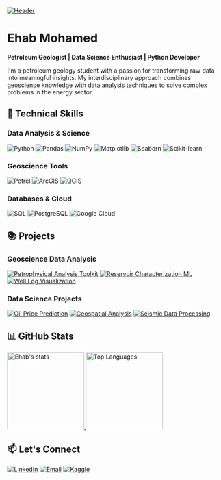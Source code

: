 [![Header](https://raw.githubusercontent.com/EhabMohamed/EhabMohamed/main/profile_banner.png)](https://www.linkedin.com/in/ehab-mohamed/)

# Ehab Mohamed
**Petroleum Geologist | Data Science Enthusiast | Python Developer**

I'm a petroleum geology student with a passion for transforming raw data into meaningful insights. My interdisciplinary approach combines geoscience knowledge with data analysis techniques to solve complex problems in the energy sector.

## 🔧 Technical Skills

### Data Analysis & Science
![Python](https://img.shields.io/badge/-Python-000?&logo=Python)
![Pandas](https://img.shields.io/badge/-Pandas-000?&logo=Pandas)
![NumPy](https://img.shields.io/badge/-NumPy-000?&logo=NumPy)
![Matplotlib](https://img.shields.io/badge/-Matplotlib-000?&logo=Matplotlib)
![Seaborn](https://img.shields.io/badge/-Seaborn-000?&logo=Seaborn)
![Scikit-learn](https://img.shields.io/badge/-Scikit--learn-000?&logo=scikit-learn)

### Geoscience Tools
![Petrel](https://img.shields.io/badge/-Petrel-000?&logo=Schlumberger)
![ArcGIS](https://img.shields.io/badge/-ArcGIS-000?&logo=ESRI)
![QGIS](https://img.shields.io/badge/-QGIS-000?&logo=QGIS)

### Databases & Cloud
![SQL](https://img.shields.io/badge/-SQL-000?&logo=MySQL)
![PostgreSQL](https://img.shields.io/badge/-PostgreSQL-000?&logo=PostgreSQL)
![Google Cloud](https://img.shields.io/badge/-Google%20Cloud-000?&logo=Google-Cloud)

## 📚 Projects

### Geoscience Data Analysis
[![Petrophysical Analysis Toolkit](https://img.shields.io/badge/-🔬%20Petrophysical%20Analysis%20Toolkit-000)](https://github.com/EhabMohamed/Petrophysical-Analysis)
[![Reservoir Characterization ML](https://img.shields.io/badge/-🛢%20Reservoir%20Characterization%20ML-000)](https://github.com/EhabMohamed/Reservoir-ML)
[![Well Log Visualization](https://img.shields.io/badge/-📊%20Well%20Log%20Visualization-000)](https://github.com/EhabMohamed/Well-Log-Visualization)

### Data Science Projects
[![Oil Price Prediction](https://img.shields.io/badge/-📈%20Oil%20Price%20Prediction-000)](https://github.com/EhabMohamed/Oil-Price-Prediction)
[![Geospatial Analysis](https://img.shields.io/badge/-🌍%20Geospatial%20Analysis-000)](https://github.com/EhabMohamed/Geospatial-Analysis)
[![Seismic Data Processing](https://img.shields.io/badge/-⚡%20Seismic%20Data%20Processing-000)](https://github.com/EhabMohamed/Seismic-Processing)

## 📊 GitHub Stats

<a href="https://github.com/EhabMohamed">
  <img height="180em" src="https://github-readme-stats.vercel.app/api?username=EhabMohamed&show_icons=true&theme=merko&count_private=true" alt="Ehab's stats" />
  <img height="180em" src="https://github-readme-stats.vercel.app/api/top-langs/?username=EhabMohamed&layout=compact&theme=merko" alt="Top Languages" />
</a>

## 📫 Let's Connect
[![LinkedIn](https://img.shields.io/badge/-LinkedIn-000?&logo=LinkedIn)](https://www.linkedin.com/in/ehab-mohamed/)
[![Email](https://img.shields.io/badge/-Email-000?&logo=Gmail)](mailto:ehab.mohamed@example.com)
[![Kaggle](https://img.shields.io/badge/-Kaggle-000?&logo=Kaggle)](https://www.kaggle.com/ehabmohamed)

